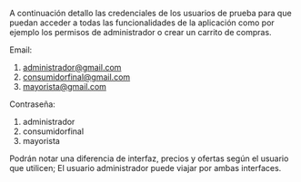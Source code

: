 A continuación detallo las credenciales de los usuarios de prueba para que puedan acceder a todas las funcionalidades de la aplicación como por ejemplo los permisos de administrador o crear un carrito de compras.

Email:
1. administrador@gmail.com
2. consumidorfinal@gmail.com
3. mayorista@gmail.com

Contraseña:
1. administrador
2. consumidorfinal
3. mayorista

Podrán notar una diferencia de interfaz, precios y ofertas según el usuario que utilicen; El usuario administrador puede viajar por ambas interfaces.
